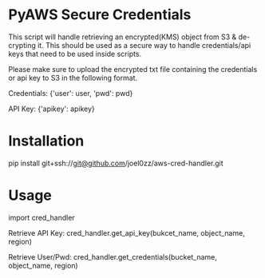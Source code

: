 # PyAWS Secure Credentials

This script will handle retrieving an encrypted(KMS) object from S3 & de-crypting it. This should be used as a secure way to handle
credentials/api keys that need to be used inside scripts.

Please make sure to upload the encrypted txt file containing the credentials or api key to S3 in the following format.

Credentials:
{'user': user, 'pwd': pwd}

API Key:
{'apikey': apikey}

# Installation

pip install git+ssh://git@github.com/joel0zz/aws-cred-handler.git

# Usage

import cred_handler

Retrieve API Key:
cred_handler.get_api_key(bukcet_name, object_name, region)

Retrieve User/Pwd:
cred_handler.get_credentials(bucket_name, object_name, region)


